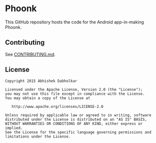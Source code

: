 Phoonk
======

This GitHub repository hosts the code for the Android app-in-making Phoonk.

Contributing
------------

See [CONTRIBUTING.md](CONTRIBUTING.md).

License
-------

    Copyright 2015 Abhishek Dabholkar

    Licensed under the Apache License, Version 2.0 (the "License");
    you may not use this file except in compliance with the License.
    You may obtain a copy of the License at

       http://www.apache.org/licenses/LICENSE-2.0

    Unless required by applicable law or agreed to in writing, software
    distributed under the License is distributed on an "AS IS" BASIS,
    WITHOUT WARRANTIES OR CONDITIONS OF ANY KIND, either express or implied.
    See the License for the specific language governing permissions and
    limitations under the License.


